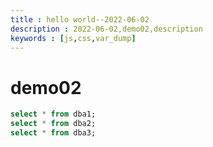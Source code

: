 ```yaml
---
title : hello world--2022-06-02
description : 2022-06-02,demo02,description
keywords : [js,css,var_dump]
---
```


# demo02

```sql
select * from dba1;
select * from dba2;
select * from dba3;
```